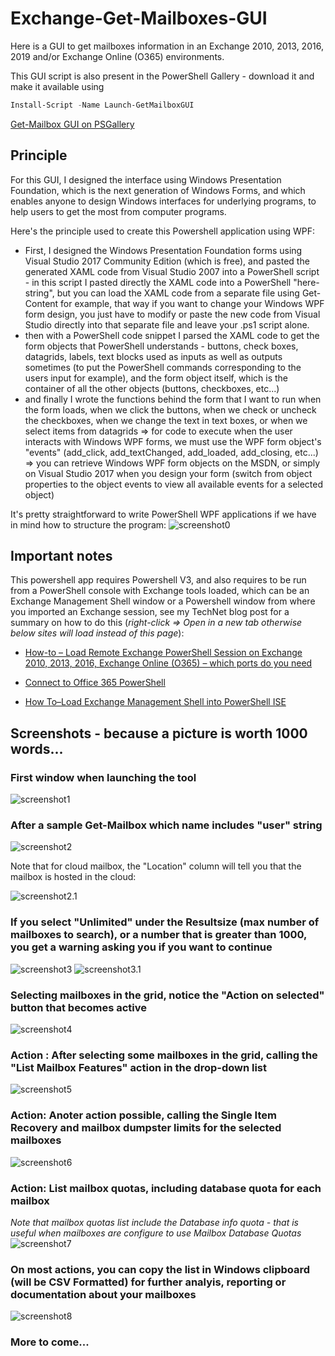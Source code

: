 # Exchange-Get-Mailboxes-GUI
Here is a GUI to get mailboxes information in an Exchange 2010, 2013, 2016, 2019 and/or Exchange Online (O365) environments.

This GUI script is also present in the PowerShell Gallery - download it and make it available using 

```powershell
Install-Script -Name Launch-GetMailboxGUI
```

[Get-Mailbox GUI on PSGallery](https://www.powershellgallery.com/packages/Launch-GetMailboxGUI/1.1.1)

## Principle
For this GUI, I designed the interface using Windows Presentation Foundation, which is the next generation of Windows Forms, and which enables anyone to design Windows interfaces for underlying programs, to help users to get the most from computer programs.

Here's the principle used to create this Powershell application using WPF:
* First, I designed the Windows Presentation Foundation forms using Visual Studio 2017 Community Edition (which is free), and pasted the generated XAML code from Visual Studio 2007 into a PowerShell script - in this script I pasted directly the XAML code into a PowerShell "here-string", but you can load the XAML code from a separate file using Get-Content for example, that way if you want to change your Windows WPF form design, you just have to modify or paste the new code from Visual Studio directly into that separate file and leave your .ps1 script alone.
* then with a PowerShell code snippet I parsed the XAML code to get the form objects that PowerShell understands - buttons, check boxes, datagrids, labels, text blocks used as inputs as well as outputs sometimes (to put the PowerShell commands corresponding to the users input for example), and the form object itself, which is the container of all the other objects (buttons, checkboxes, etc...)
* and finally I wrote the functions behind the form that I want to run when the form loads, when we click the buttons, when we check or uncheck the checkboxes, when we change the text in text boxes, or when we select items from datagrids => for code to execute when the user interacts with Windows WPF forms, we must use the WPF form object's "events" (add_click, add_textChanged, add_loaded, add_closing, etc...) => you can retrieve Windows WPF form objects on the MSDN, or simply on Visual Studio 2017 when you design your form (switch from object properties to the object events to view all available events for a selected object)

It's pretty straightforward to write PowerShell WPF applications if we have in mind how to structure the program:
![screenshot0](https://github.com/SammyKrosoft/Code-Snippet-WPF-and-PowerShell/blob/master/DocResources/How-o-CreatePowerShellWPFApp.jpg)


## Important notes
This powershell app requires Powershell V3, and also requires to be run from a PowerShell console with Exchange tools loaded, which can be an Exchange Management Shell window or a Powershell window from where you imported an Exchange session, see my TechNet blog post for a summary on how to do this (*right-click => Open in a new tab otherwise below sites will load instead of this page*):

* [How-to – Load Remote Exchange PowerShell Session on Exchange 2010, 2013, 2016, Exchange Online (O365) – which ports do you need](https://blogs.technet.microsoft.com/samdrey/2018/04/06/how-to-load-remote-powershell-session-on-exchange-2010-2013-2016-exchange-online-o365-2/)

* [Connect to Office 365 PowerShell](https://docs.microsoft.com/en-us/office365/enterprise/powershell/connect-to-office-365-powershell)

* [How To–Load Exchange Management Shell into PowerShell ISE](https://blogs.technet.microsoft.com/samdrey/2017/12/17/how-to-load-exchange-management-shell-into-powershell-ise-2/)


## Screenshots - because a picture is worth 1000 words...

### First window when launching the tool
![screenshot1](DocResources/image0.jpg)

### After a sample Get-Mailbox which name includes "user" string
![screenshot2](DocResources/image1.jpg)

Note that for cloud mailbox, the "Location" column will tell you that the mailbox is hosted in the cloud:

![screenshot2.1](DocResources/image1-cloud_location.jpg)


### If you select "Unlimited" under the Resultsize (max number of mailboxes to search), or a number that is greater than 1000, you get a warning asking you if you want to continue
![screenshot3](DocResources/image-Question-LotsOfItems.jpg)
![screenshot3.1](DocResources/image-Question-LotsOfItems2.jpg)

### Selecting mailboxes in the grid, notice the "Action on selected" button that becomes active
![screenshot4](DocResources/image-SelectForAction.jpg)

### Action : After selecting some mailboxes in the grid, calling the "List Mailbox Features" action in the drop-down list
![screenshot5](DocResources/image-Action-ListMbxFeatures.jpg)

### Action: Anoter action possible, calling the Single Item Recovery and mailbox dumpster limits for the selected mailboxes
![screenshot6](DocResources/image-Action-SingleItemRecoveryStatus.jpg)

### Action: List mailbox quotas, including database quota for each mailbox
*Note that mailbox quotas list include the Database info quota - that is useful when mailboxes are configure to use Mailbox Database Quotas*
![screenshot7](DocResources/image-Action-ListMailboxQuotas.jpg)


### On most actions, you can copy the list in Windows clipboard (will be CSV Formatted) for further analyis, reporting or documentation about your mailboxes
![screenshot8](DocResources/image-copyToClipBoard.jpg)

### More to come...

